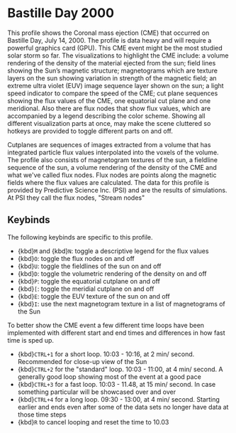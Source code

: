 # Bastille Day 2000
This profile shows the Coronal mass ejection (CME) that occurred on Bastille Day, July 14, 2000. The profile is data heavy and will require a powerful graphics card (GPU). This CME event might be the most studied solar storm so far. The visualizations to highlight the CME include: a volume rendering of the density of the material ejected from the sun; field lines showing the Sun’s magnetic structure; magnetograms which are texture layers on the sun showing variation in strength of the magnetic field; an extreme ultra violet (EUV) image sequence layer shown on the sun; a light speed indicator to compare the speed of the CME; cut plane sequences showing the flux values of the CME, one equatorial cut plane and one meridional. Also there are flux nodes that show flux values, which are accompanied by a legend describing the color scheme. Showing all different visualization parts at once, may make the scene cluttered so hotkeys are provided to toggle different parts on and off.

Cutplanes are sequences of images extracted from a volume that has integrated particle flux values interpolated into the voxels of the volume. The profile also consists of magnetogram textures of the sun, a fieldline sequence of the sun, a volume rendering of the density of the CME and what we've called flux nodes. Flux nodes are points along the magnetic fields where the flux values are calculated. The data for this profile is provided by Predictive Science Inc. (PSI) and are the results of simulations. At PSI they call the flux nodes, "Stream nodes"

## Keybinds
The following keybinds are specific to this profile.

  - {kbd}`M` and {kbd}`N`: toggle a descriptive legend for the flux values
  - {kbd}`O`: toggle the flux nodes on and off
  - {kbd}`U`: toggle the fieldlines of the sun on and off
  - {kbd}`D`: toggle the volumetric rendering of the density on and off
  - {kbd}`P`: toggle the equatorial cutplane on and off
  - {kbd}`[`: toggle the meridial cutplane on and off
  - {kbd}`E`: toggle the EUV texture of the sun on and off
  - {kbd}`I`: use the next magnetogram texture in a list of magnetograms of the Sun

To better show the CME event a few different time loops have been implemented with different start and end times and differences in how fast time is sped up.

  - {kbd}`CTRL+1` for a short loop. 10:03 - 10:16, at 2 min/ second. Recommended for close-up view of the Sun
  - {kbd}`CTRL+2` for the "standard" loop. 10:03 - 11:00, at 4 min/ second. A generally good loop showing most of the event at a good pace
  - {kbd}`CTRL+3` for a fast loop. 10:03 - 11.48, at 15 min/ second. In case something particular will be showcased over and over
  - {kbd}`CTRL+4` for a long loop. 09:30 - 13:00, at 4 min/ second. Starting earlier and ends even after some of the data sets no longer have data at those time steps
  - {kbd}`R` to cancel looping and reset the time to 10.03
